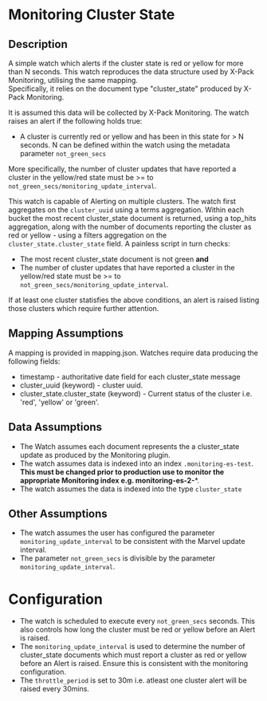 # Monitoring Cluster State

## Description

A simple watch which alerts if the cluster state is red or yellow for more than N seconds.  This watch reproduces the data structure used by X-Pack Monitoring, utilising the same mapping.  
Specifically, it relies on the document type "cluster_state" produced by X-Pack Monitoring.

It is assumed this data will be collected by X-Pack Monitoring.  The watch raises an alert if the following holds true:

* A cluster is currently red or yellow and has been in this state for > N seconds. N can be defined within the watch using the metadata parameter `not_green_secs` 

More specifically, the number of cluster updates that have reported a cluster in the yellow/red state must be >= to `not_green_secs/monitoring_update_interval`.

This watch is capable of Alerting on multiple clusters.  The watch first aggregates on the `cluster_uuid` using a terms aggregation. Within each bucket the most recent cluster_state document is returned, using a top_hits aggregation, along with the number
of documents reporting the cluster as red or yellow - using a filters aggregation on the `cluster_state.cluster_state` field.  A painless script in turn checks:

* The most recent cluster_state document is not green **and**
* The number of cluster updates that have reported a cluster in the yellow/red state must be >= to `not_green_secs/monitoring_update_interval`.

If at least one cluster statisfies the above conditions, an alert is raised listing those clusters which require further attention.

## Mapping Assumptions

A mapping is provided in mapping.json.  Watches require data producing the following fields:

* timestamp - authoritative date field for each cluster_state message
* cluster_uuid (keyword) - cluster uuid.
* cluster_state.cluster_state (keyword) - Current status of the cluster i.e. 'red', 'yellow' or 'green'.

## Data Assumptions

* The Watch assumes each document represents the a cluster_state update as produced by the Monitoring plugin.
* The watch assumes data is indexed into an index `.monitoring-es-test`. 
**This must be changed prior to production use to monitor the appropriate Monitoring index e.g. monitoring-es-2-***.
* The watch assumes the data is indexed into the type `cluster_state`

## Other Assumptions

* The watch assumes the user has configured the parameter `monitoring_update_interval` to be consistent with the Marvel update interval.
* The parameter `not_green_secs` is divisible by the parameter `monitoring_update_interval`.

# Configuration

* The watch is scheduled to execute every `not_green_secs` seconds.  This also controls how long the cluster must be red or yellow before an Alert is raised.
* The `monitoring_update_interval` is used to determine the number of cluster_state documents which must report a cluster as red or yellow before an Alert is raised.  Ensure this is consistent with the monitoring configuration.
* The `throttle_period` is set to 30m i.e. atleast one cluster alert will be raised every 30mins.
